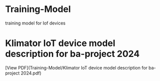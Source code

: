 # Training-Model
training model for Iof devices 
# Klimator IoT device model description for ba-project 2024
[View PDF](Training-Model/Klimator IoT device model description for ba-project 2024.pdf)
